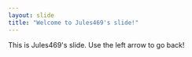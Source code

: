 ```yaml
---
layout: slide
title: "Welcome to Jules469's slide!"
---
```

This is Jules469's slide.
Use the left arrow to go back!